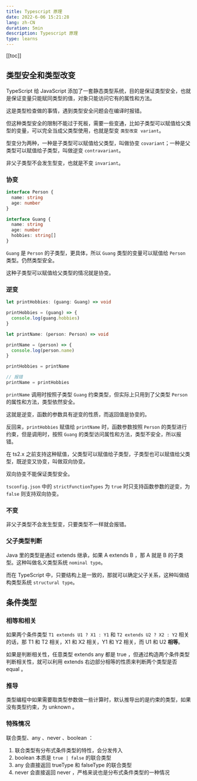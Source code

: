 ```yaml
---
title: Typescript 原理
date: 2022-6-06 15:21:28
lang: zh-CN
duration: 5min
description: Typescript 原理
type: learns
---
```


[[toc]]

## 类型安全和类型改变

TypeScript 给 JavaScript 添加了一套静态类型系统，目的是保证类型安全，也就是保证变量只能赋同类型的值，对象只能访问它有的属性和方法。

这是类型检查做的事情，遇到类型安全问题会在编译时报错。

但这种类型安全的限制不能过于死板，需要一些变通，比如子类型可以赋值给父类型的变量，可以完全当成父类型使用，也就是型变 `类型改变 variant`。

型变分为两种，一种是子类型可以赋值给父类型，叫做协变 `covariant`；一种是父类型可以赋值给子类型，叫做逆变 `contravariant`。

非父子类型不会发生型变，也就是不变 `invariant`。

### 协变

```ts
interface Person {
  name: string
  age: number
}

interface Guang {
  name: string
  age: number
  hobbies: string[]
}
```

`Guang` 是 `Person` 的子类型，更具体，所以 `Guang` 类型的变量可以赋值给 `Person` 类型。仍然类型安全。

这种子类型可以赋值给父类型的情况就是协变。

### 逆变

```ts
let printHobbies: (guang: Guang) => void

printHobbies = (guang) => {
  console.log(guang.hobbies)
}

let printName: (person: Person) => void

printName = (person) => {
  console.log(person.name)
}

printHobbies = printName

// 报错
printName = printHobbies
```

`printName` 调用时按照子类型 `Guang` 约束类型，但实际上只用到了父类型 `Person` 的属性和方法，类型依然安全。

这就是逆变，函数的参数具有逆变的性质，而返回值是协变的。

反回来，`printHobbies` 赋值给 `printName` 时，函数参数按照 `Person` 的类型进行约束，但是调用时，按照 `Guang` 的类型访问属性和方法，类型不安全，所以报错。

在 ts2.x 之前支持这种赋值，父类型可以赋值给子类型，子类型也可以赋值给父类型，既逆变又协变，叫做双向协变。

双向协变不能保证类型安全。

`tsconfig.json` 中的 `strictFunctionTypes` 为 `true` 时只支持函数参数的逆变，为 `false` 则支持双向协变。

### 不变

非父子类型不会发生型变，只要类型不一样就会报错。

### 父子类型判断

Java 里的类型是通过 extends 继承，如果 A extends B ，那 A 就是 B 的子类型。这种叫做名义类型系统 `nominal type`。

而在 TypeScript 中，只要结构上是一致的，那就可以确定父子关系，这种叫做结构类型系统 `structural type`。

## 条件类型

### 相等和相关

如果两个条件类型 `T1 extends U1 ? X1 : Y1` 和 `T2 extends U2 ? X2 : Y2` 相关的话，那 T1 和 T2 相关，X1 和 X2 相关，Y1 和 Y2 相关，而 U1 和 U2 **相等**。

如果是判断相关性，任意类型 extends any 都是 true ，但通过构造两个条件类型 判断相关性，就可以利用 extends 右边部分相等的性质来判断两个类型是否 equal 。

### 推导

类型编程中如果需要取类型参数做一些计算时，默认推导出的是约束的类型，如果没有类型约束，为 unknown 。

### 特殊情况

联合类型、any 、never 、boolean ：

1. 联合类型有分布式条件类型的特性，会分发传入
1. boolean 本质是 `true | false` 的联合类型
1. any 会直接返回 trueType 和 falseType 的联合类型
1. never 会直接返回 never ，严格来说也是分布式条件类型的一种情况
